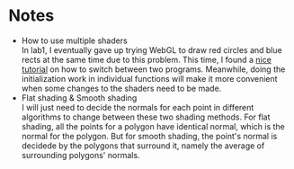 Notes
===============
* How to use multiple shaders<br>
In lab1, I eventually gave up trying WebGL to draw red circles and blue rects at the same time due to this problem. 
This time, I found a [nice tutorial](https://blog.csdn.net/wangcuiling_123/article/details/85090612) 
on how to switch between two programs. Meanwhile, doing the initialization work in individual functions will make it more 
convenient when some changes to the shaders need to be made.<br>
* Flat shading & Smooth shading<br>
I will just need to decide the normals for each point in different algorithms to change between these two shading methods. 
For flat shading, all the points for a polygon have identical normal, which is the normal for the polygon. 
But for smooth shading, the point's normal is decidede by the polygons that surround it, 
namely the average of surrounding polygons' normals.
